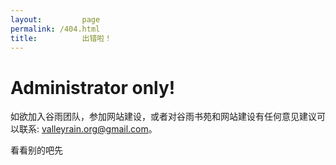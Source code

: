 ```yaml
---
layout:         page
permalink: /404.html
title:          出错啦！
---
```

<h1>Administrator only!</h1>

如欲加入谷雨团队，参加网站建设，或者对谷雨书苑和网站建设有任何意见建议可以联系: [valleyrain.org@gmail.com](mailto:valleyrain.org@gmail.com)。

看看别的吧先
